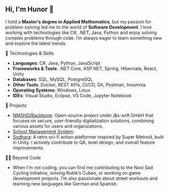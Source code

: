 ## Hi, I'm Hunor 👋

I hold a **Master’s degree in Applied Mathematics**, but my passion for problem-solving led me to the world of **Software Development**. I love working with technologies like C#, .NET, Java, Python and enjoy solving complex problems through code. I’m always eager to learn something new and explore the latest trends.

🔧 Technologies & Skills
- **Languages**: C#, Java, Python, JavaScript
- **Frameworks & Tools**: .NET Core, ASP.NET, Spring, Hibernate, React, Unity
- **Databases**: SQL, MySQL, PostgreSQL
- **Other Tools**: Docker, REST APIs, CI/CD, Git, Postman, Insomnia
- **Operating Systems**: Windows, Linux
- **IDEs**: Visual Studio, Eclipse, VS Code, Jupyter Notebook

🚀 Projects
- [NMSHD/Backbone](https://github.com/nmshd/backbone): Open-source project under j&s-soft GmbH that focuses on secure, user-friendly digitalization solutions, combining various assets for users and organizations.
- [School Management System](https://github.com/HunorTotBagi/school-management-system): 
- [Sodhara](https://nikolavetnic.itch.io/sodhara): A retro sci-fi action platformer inspired by Super Metroid, built in Unity. I actively contribute to QA, level design, and overall feature improvements.

🚴‍♂️ Beyond Code
- When I'm not coding, you can find me contributing to the Novi Sad Cycling Initiative, solving Rubik’s Cubes, or working on game development projects. I’m also passionate about street workouts and learning new languages like German and Spanish.


<!--
**HunorTotBagi/HunorTotBagi** is a ✨ _special_ ✨ repository because its `README.md` (this file) appears on your GitHub profile.

Here are some ideas to get you started:

- 🔭 I’m currently working on ...
- 🌱 I’m currently learning ...
- 👯 I’m looking to collaborate on ...
- 🤔 I’m looking for help with ...
- 💬 Ask me about ...
- 📫 How to reach me: ...
- 😄 Pronouns: ...
- ⚡ Fun fact: ...
-->
